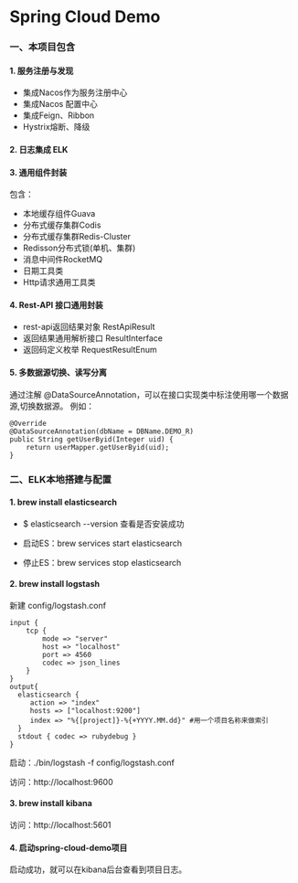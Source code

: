 # Spring Cloud Demo


### 一、本项目包含

#### 1. 服务注册与发现

 - 集成Nacos作为服务注册中心
 - 集成Nacos 配置中心
 - 集成Feign、Ribbon
 - Hystrix熔断、降级

#### 2. 日志集成 ELK

#### 3. 通用组件封装

  包含：
  - 本地缓存组件Guava
  - 分布式缓存集群Codis
  - 分布式缓存集群Redis-Cluster
  - Redisson分布式锁(单机、集群)
  - 消息中间件RocketMQ
  - 日期工具类
  - Http请求通用工具类

#### 4. Rest-API 接口通用封装

- rest-api返回结果对象 RestApiResult
- 返回结果通用解析接口 ResultInterface
- 返回码定义枚举 RequestResultEnum

#### 5. 多数据源切换、读写分离

通过注解 @DataSourceAnnotation，可以在接口实现类中标注使用哪一个数据源,切换数据源。
例如：
````
@Override
@DataSourceAnnotation(dbName = DBName.DEMO_R)
public String getUserByid(Integer uid) {
    return userMapper.getUserByid(uid);
}
````

### 二、ELK本地搭建与配置

#### 1. brew install elasticsearch
- $ elasticsearch --version 查看是否安装成功

- 启动ES：brew services start elasticsearch
- 停止ES：brew services stop elasticsearch

#### 2. brew install logstash

新建 config/logstash.conf
````
input {
    tcp {
        mode => "server"
        host => "localhost"
        port => 4560
        codec => json_lines
    }
}
output{
  elasticsearch {
     action => "index"
     hosts => ["localhost:9200"]
     index => "%{[project]}-%{+YYYY.MM.dd}" #用一个项目名称来做索引
  }
  stdout { codec => rubydebug }
}
````
启动：./bin/logstash -f config/logstash.conf

访问：http://localhost:9600


#### 3. brew install kibana

访问：http://localhost:5601

#### 4. 启动spring-cloud-demo项目

启动成功，就可以在kibana后台查看到项目日志。
